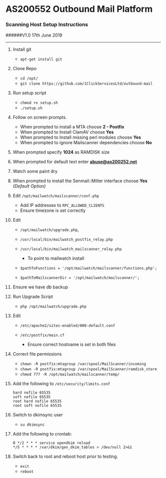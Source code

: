 # AS200552 Outbound Mail Platform

### Scanning Host Setup Instructions

######V1.0 17th June 2019

---

1. Install git
   * `apt-get install git`
2. Clone Repo
   * `cd /opt/`
   * `git clone https://github.com/1ClickServicesLtd/outbound-mail`
3. Run setup script
   * `chmod +x setup.sh`
   * `./setup.sh`

4. Follow on screen prompts. 
   * When prompted to install a MTA choose **2 - Postfix**
   * When prompted to Install ClamAV choose **Yes**
   * When prompted to Install missing perl modules choose **Yes**
   * When prompted to ignore Mailscanner dependencies choose **No**

5. When prompted specify **1024** as RAMDISK size
6. When prompted for default text enter **abuse@as200252.net**

7. Watch some paint dry

8. When prompted to install the Senmail::Milter interface choose **Yes** *(Default Option)*

9. Edit `/opt/mailwatch/mailscanner/conf.php` 

   * Add IP addresses to `RPC_ALLOWED_CLIENTS`
   * Ensure timezone is set correctly

10. Edit 

    * `/opt/mailwatch/upgrade.php`,  

    * `/usr/local/bin/mailwatch_postfix_relay.php` 
    * `/usr/local/bin/mailwatch_mailscanner_relay.php` 
      * To point to mailwatch install

    * `$pathToFunctions = '/opt/mailwatch/mailscanner/functions.php';`
    * `$pathToMailscannerDir = '/opt/mailwatch/mailscanner/';`

11. Ensure we have db backup
12. Run Upgrade Script
    * `php /opt/mailwatch/upgrade.php`

13. Edit

    * `/etc/apache2/sites-enabled/000-default.conf`

    * `/etc/postfix/main.cf`
      * Ensure correct hostname is set in both files

14. Correct file permissions
    * `chown -R postfix:mtagroup /var/spool/MailScanner/incoming`
    * `chown -R postfix:mtagroup /var/spool/MailScanner/ramdisk_store`
    * `chmod 777 -R /opt/mailwatch/mailscanner/temp/`

15. Add the following to `/etc/security/limits.conf`

    ```
    hard nofile 65535
    soft nofile 65535
    root hard nofile 65535 
    root soft nofile 65535
    ```

16. Switch to dkimsync user

    * `su dkimsync`

17. Add the following to crontab:

    ``` 
    0 */2 * * * service opendkim reload
    */5 * * * * /var/dkim/gen_dkim_tables > /dev/null 2>&1
    ```

18. Switch back to root and reboot host prior to testing.
    * `exit`
    * `reboot`